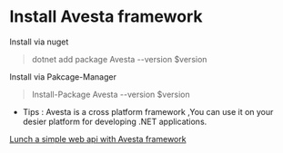 # Install Avesta framework
Install via nuget
> dotnet add package Avesta --version $version

Install via Pakcage-Manager
> Install-Package Avesta --version $version


* Tips : Avesta is a cross platform framework ,You can use it on your desier platform for developing .NET applications.


 [Lunch a simple web api with Avesta framework](./QuickStartOnWebApi/QuickStartOnWebApi.md)
